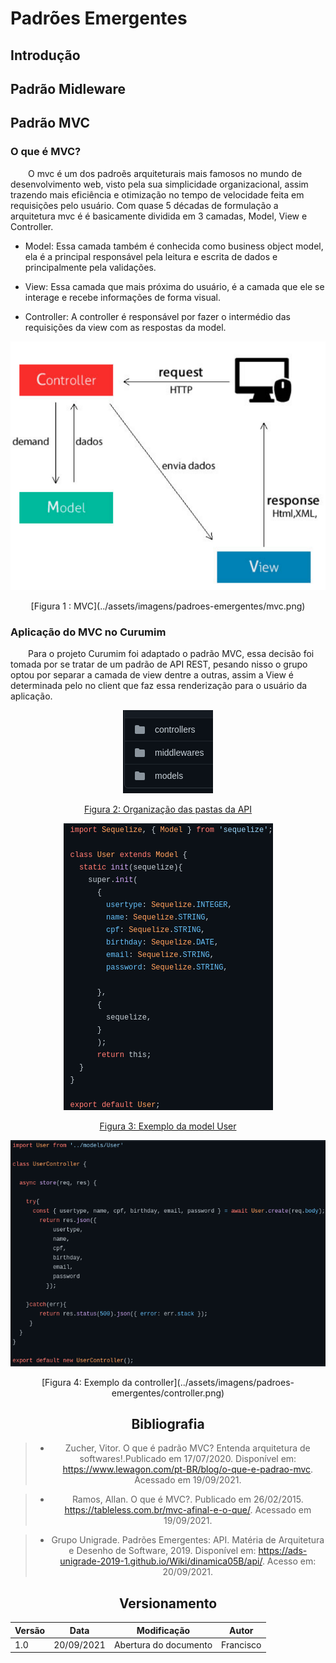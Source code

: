 # Padrões Emergentes

## Introdução

## Padrão Midleware



## Padrão MVC

### O que é MVC?

&emsp;&emsp;O mvc é um dos padroẽs arquiteturais mais famosos no mundo de desenvolvimento web, visto pela sua simplicidade organizacional, assim trazendo mais eficiência e otimização no tempo de velocidade feita em requisições pelo usuário. Com quase 5 décadas de formulação a arquitetura mvc é é basicamente dividida em 3 camadas, Model, View e Controller.

 * Model: Essa camada também é conhecida como business object model, ela é a principal responsável pela leitura e escrita de dados e principalmente pela validações. 

 * View: Essa camada que mais próxima do usuário, é a camada que ele se interage e recebe informações de forma visual.

 * Controller: A controller é responsável por fazer o intermédio das requisições da view com as respostas da model.

 ![MVC](../assets/imagens/padroes-emergentes/mvc.png)
<center>
[Figura 1 : MVC](../assets/imagens/padroes-emergentes/mvc.png)
</center>

### Aplicação do MVC no Curumim

&emsp;&emsp;Para o projeto Curumim foi adaptado o padrão MVC, essa decisão foi tomada por se tratar de um padrão de API REST, pesando nisso o grupo optou por separar a camada de view dentre a outras, assim a View é determinada pelo no client que faz essa renderização para o usuário da aplicação.


<center>

 ![MC](../assets/imagens/padroes-emergentes/mc.png)

[Figura 2: Organização das pastas da API](../assets/imagens/padroes-emergentes/mc.png)
</center>

<center>

 ![MODEL](../assets/imagens/padroes-emergentes/model.png)

[Figura 3: Exemplo da model User](../assets/imagens/padroes-emergentes/model.png)
</center>

<center>

 ![Authentication Controller](../assets/imagens/padroes-emergentes/controller.png)
<center>
[Figura 4: Exemplo da controller](../assets/imagens/padroes-emergentes/controller.png)
</center>



## Bibliografia

> - Zucher, Vitor. O que é padrão MVC? Entenda arquitetura de softwares!.Publicado em 17/07/2020. Disponível em: https://www.lewagon.com/pt-BR/blog/o-que-e-padrao-mvc. Acessado em 19/09/2021.

> - Ramos, Allan. O que é MVC?. Publicado em 26/02/2015. https://tableless.com.br/mvc-afinal-e-o-que/. Acessado em 19/09/2021.

> - Grupo Unigrade. Padrões Emergentes: API. Matéria de Arquitetura e Desenho de Software, 2019. Disponível em: https://ads-unigrade-2019-1.github.io/Wiki/dinamica05B/api/. Acesso em: 20/09/2021.


## Versionamento

| Versão | Data | Modificação | Autor |
|--|--|--|--|
|1.0|20/09/2021| Abertura do documento | Francisco |
